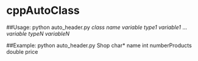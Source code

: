 # cppAutoClass

##Usage:
python auto_header.py *class name* *variable type1* *variable1* ... *variable typeN* *variableN*

##Example:
python auto_header.py Shop char* name int numberProducts double price



